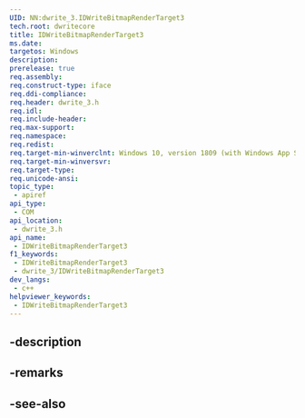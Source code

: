 ```yaml
---
UID: NN:dwrite_3.IDWriteBitmapRenderTarget3
tech.root: dwritecore
title: IDWriteBitmapRenderTarget3
ms.date: 
targetos: Windows
description: 
prerelease: true
req.assembly: 
req.construct-type: iface
req.ddi-compliance: 
req.header: dwrite_3.h
req.idl: 
req.include-header: 
req.max-support: 
req.namespace: 
req.redist: 
req.target-min-winverclnt: Windows 10, version 1809 (with Windows App SDK 1.2 Preview 1 or later)
req.target-min-winversvr: 
req.target-type: 
req.unicode-ansi: 
topic_type:
 - apiref
api_type:
 - COM
api_location:
 - dwrite_3.h
api_name:
 - IDWriteBitmapRenderTarget3
f1_keywords:
 - IDWriteBitmapRenderTarget3
 - dwrite_3/IDWriteBitmapRenderTarget3
dev_langs:
 - c++
helpviewer_keywords:
 - IDWriteBitmapRenderTarget3
---
```


## -description

## -remarks

## -see-also

